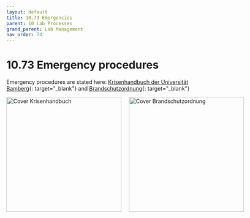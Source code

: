 ```yaml
---
layout: default
title: 10.73 Emergencies
parent: 10 Lab Processes
grand_parent: Lab Management
nav_order: 74
---
```


# 10.73 Emergency procedures

Emergency procedures are stated here: [Krisenhandbuch der Universität Bamberg](https://www.uni-bamberg.de/sicherheit/krisenhandbuch/){: target="_blank"} and [Brandschutzordnung](https://www.uni-bamberg.de/fileadmin/www.abt-studium/Rechtsvorschriften/3Liegenschaften/Brandschutzordnung/Brandschutzordnung.pdf){: target="_blank"}

<div style="display: flex; gap: 20px;">
  <a href="https://www.uni-bamberg.de/sicherheit/krisenhandbuch/" target="_blank" rel="noopener noreferrer">
    <img src="{{ site.baseurl }}/assets/images/Cover_Krisenhandbuch.jpg" alt="Cover Krisenhandbuch" width="300">
  </a>
  
  <a href="https://www.uni-bamberg.de/fileadmin/www.abt-studium/Rechtsvorschriften/3Liegenschaften/Brandschutzordnung/Brandschutzordnung.pdf" target="_blank" rel="noopener noreferrer">
    <img src="{{ site.baseurl }}/assets/images/Cover_Brandschutzordnung.jpg" alt="Cover Brandschutzordnung" width="300">
  </a>
</div>
